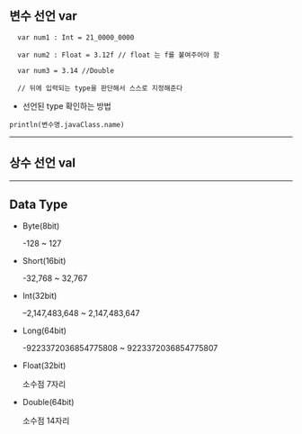 ## 변수 선언 var

```
  var num1 : Int = 21_0000_0000
  
  var num2 : Float = 3.12f // float 는 f를 붙여주어야 함
  
  var num3 = 3.14 //Double
  
  // 뒤에 입력되는 type을 판단해서 스스로 지정해준다
```  
  
* 선언된 type 확인하는 방법
  
`
println(변수명.javaClass.name)
`
 
***
 
## 상수 선언 val

***

## Data Type

* Byte(8bit)

    -128 ~ 127

* Short(16bit)

    -32,768 ~ 32,767

* Int(32bit)

    –2,147,483,648 ~ 2,147,483,647

* Long(64bit)

    -9223372036854775808 ~ 9223372036854775807

* Float(32bit)

    소수점 7자리

* Double(64bit)

    소수점 14자리
